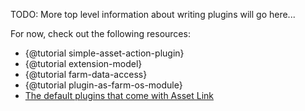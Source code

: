 TODO: More top level information about writing plugins will go here...

For now, check out the following resources:

* {@tutorial simple-asset-action-plugin}
* {@tutorial extension-model}
* {@tutorial farm-data-access}
* {@tutorial plugin-as-farm-os-module}
* [The default plugins that come with Asset Link](https://github.com/symbioquine/farmOS_asset_link/tree/release/asset-link-dist/alink-plugins)
